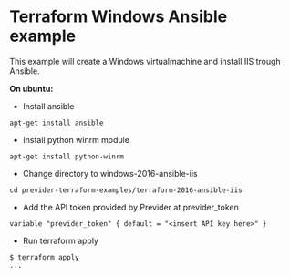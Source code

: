 # Terraform Windows Ansible example

This example will create a Windows virtualmachine and install IIS trough Ansible.

**On ubuntu:**
- Install ansible
```
apt-get install ansible
```
- Install python winrm module
```
apt-get install python-winrm
```

- Change directory to windows-2016-ansible-iis
```
cd previder-terraform-examples/terraform-2016-ansible-iis
```

- Add the API token provided by Previder at previder_token
```
variable "previder_token" { default = "<insert API key here>" }
```

- Run terraform apply
```
$ terraform apply
...
```